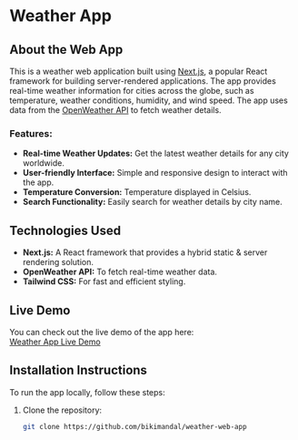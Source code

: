 # Weather App

## About the Web App

This is a weather web application built using [Next.js](https://nextjs.org), a popular React framework for building server-rendered applications. The app provides real-time weather information for cities across the globe, such as temperature, weather conditions, humidity, and wind speed. The app uses data from the [OpenWeather API](https://openweathermap.org/api) to fetch weather details.

### Features:

- **Real-time Weather Updates:** Get the latest weather details for any city worldwide.
- **User-friendly Interface:** Simple and responsive design to interact with the app.
- **Temperature Conversion:** Temperature displayed in Celsius.
- **Search Functionality:** Easily search for weather details by city name.

## Technologies Used

- **Next.js:** A React framework that provides a hybrid static & server rendering solution.
- **OpenWeather API:** To fetch real-time weather data.
- **Tailwind CSS:** For fast and efficient styling.

## Live Demo

You can check out the live demo of the app here:  
[Weather App Live Demo](https://weatherappbikimandal.netlify.app/)

## Installation Instructions

To run the app locally, follow these steps:

1. Clone the repository:
   ```bash
   git clone https://github.com/bikimandal/weather-web-app
   ```
